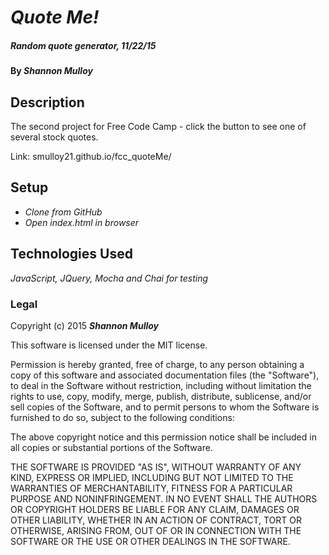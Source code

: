 # _Quote Me!_

##### _Random quote generator, 11/22/15_

#### By _**Shannon Mulloy**_

## Description

The second project for Free Code Camp - click the button to see one of several stock quotes.

Link: smulloy21.github.io/fcc_quoteMe/

## Setup

* _Clone from GitHub_
* _Open index.html in browser_

## Technologies Used

_JavaScript, JQuery, Mocha and Chai for testing_

### Legal

Copyright (c) 2015 **_Shannon Mulloy_**

This software is licensed under the MIT license.

Permission is hereby granted, free of charge, to any person obtaining a copy
of this software and associated documentation files (the "Software"), to deal
in the Software without restriction, including without limitation the rights
to use, copy, modify, merge, publish, distribute, sublicense, and/or sell
copies of the Software, and to permit persons to whom the Software is
furnished to do so, subject to the following conditions:

The above copyright notice and this permission notice shall be included in
all copies or substantial portions of the Software.

THE SOFTWARE IS PROVIDED "AS IS", WITHOUT WARRANTY OF ANY KIND, EXPRESS OR
IMPLIED, INCLUDING BUT NOT LIMITED TO THE WARRANTIES OF MERCHANTABILITY,
FITNESS FOR A PARTICULAR PURPOSE AND NONINFRINGEMENT. IN NO EVENT SHALL THE
AUTHORS OR COPYRIGHT HOLDERS BE LIABLE FOR ANY CLAIM, DAMAGES OR OTHER
LIABILITY, WHETHER IN AN ACTION OF CONTRACT, TORT OR OTHERWISE, ARISING FROM,
OUT OF OR IN CONNECTION WITH THE SOFTWARE OR THE USE OR OTHER DEALINGS IN
THE SOFTWARE.
